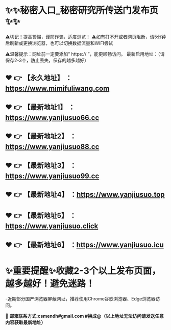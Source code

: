 :sparkles::sparkles:秘密入口_秘密研究所传送门发布页:sparkles::sparkles:
==
⚠切记！提高警惕，谨防诈骗，适度浏览！
⚠如有打不开或者网页阻断，请5分钟后刷新或更换浏览器，也可以切换数据流量和WIFI尝试

⚠温馨提示：网址前一定要添加“ https:// ”，能更顺畅访问。
最新启用地址：（请保存2-3个，防止丢失，保存的越多越好）

:heart: :point_right: 【永久地址】 ：https://www.mimifuliwang.com
------
:heart: :point_right: 【最新地址1】 ：https://www.yanjiusuo66.cc
------
:heart: :point_right: 【最新地址2】 ：https://www.yanjiusuo88.cc
------
:heart: :point_right: 【最新地址3】 ：https://www.yanjiusuo99.cc
------
:heart: :point_right: 【最新地址4】 ：https://www.yanjiusuo.top
------
:heart: :point_right: 【最新地址5】 ：https://www.yanjiusuo.click
------
:heart: :point_right: 【最新地址6】 ：https://www.yanjiusuo.icu
------
:sparkles:重要提醒:sparkles:收藏2-3个以上发布页面，越多越好！避免迷路！
==
-近期部分国产浏览器屏蔽网址，推荐使用Chrome谷歌浏览器、Edge浏览器访问。

:e-mail: __邮箱联系方式:csmendh#gmail.com #换成@（以上地址无法访问请发送任意内容获取最新地址）__
